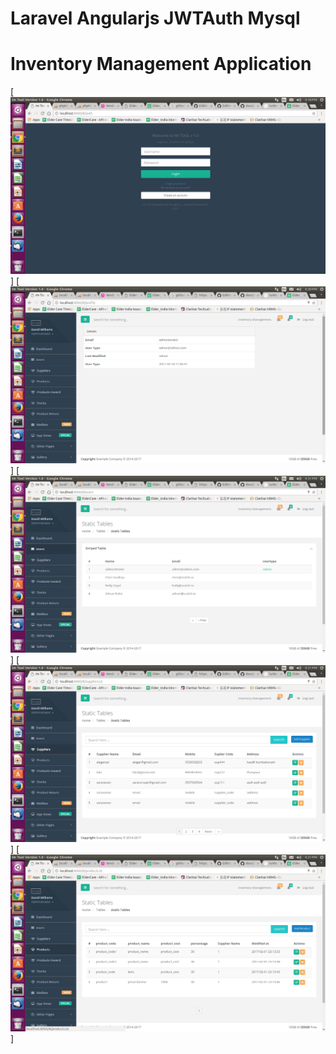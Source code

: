 
# Laravel Angularjs JWTAuth Mysql 
# Inventory Management Application

[![Screen Shot](https://github.com/sarancruzer/ang/blob/master/public/assets/screen_shots/Screenshot%20from%202017-03-18%2016-18-17.png)]
[![Screen Shot](https://github.com/sarancruzer/ang/blob/master/public/assets/screen_shots/Screenshot%20from%202017-03-18%2016-30-43.png)]
[![Screen Shot](https://github.com/sarancruzer/ang/blob/master/public/assets/screen_shots/Screenshot%20from%202017-03-18%2016-31-01.png)]
[![Screen Shot](https://github.com/sarancruzer/ang/blob/master/public/assets/screen_shots/Screenshot%20from%202017-03-18%2016-31-10.png)]
[![Screen Shot](https://github.com/sarancruzer/ang/blob/master/public/assets/screen_shots/Screenshot%20from%202017-03-18%2016-31-15.png)]
